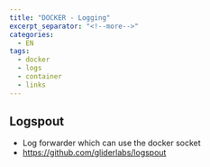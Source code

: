 ```yaml
---
title: "DOCKER - Logging"
excerpt_separator: "<!--more-->"
categories:
  - EN
tags:
  - docker
  - logs
  - container
  - links
---
```



## Logspout 

* Log forwarder which can use the docker socket
* https://github.com/gliderlabs/logspout




